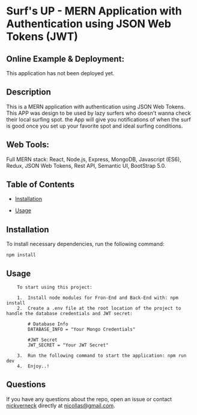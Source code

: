 
# Surf's UP - MERN Application with Authentication using JSON Web Tokens (JWT)  

## Online Example & Deployment:

This application has not been deployed yet.


## Description

This is a MERN application with authentication using JSON Web Tokens. This APP was design to be used by lazy surfers who doesn't wanna check their local surfing spot. the App will give you notifications of when the surf is good once you set up your favorite spot and ideal surfing conditions.

## Web Tools:

Full MERN stack: React, Node.js, Express, MongoDB, Javascript (ES6), Redux, JSON Web Tokens, Rest API, Semantic UI, BootStrap 5.0.

## Table of Contents 

* [Installation](#installation)

* [Usage](#usage)



## Installation

To install necessary dependencies, run the following command:

```
npm install
```

## Usage
``` 
    To start using this project: 

    1.  Install node modules for Fron-End and Back-End with: npm install
    2.  Create a .env file at the root location of the project to handle the database credentials and JWT secret:
    
        # Database Info
        DATABASE_INFO = "Your Mongo Credentials"

        #JWT Secret
        JWT_SECRET = "Your JWT Secret"

    3.  Run the following command to start the application: npm run dev
    4.  Enjoy..!
``` 

## Questions



If you have any questions about the repo, open an issue or contact [nickverneck](https://github.com/nickverneck) directly at nicollas@gmail.com.






